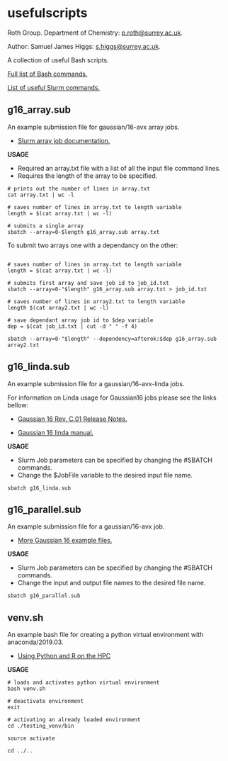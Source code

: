 # usefulscripts

Roth Group. Department of Chemistry: p.roth@surrey.ac.uk.

Author: Samuel James Higgs: s.higgs@surrey.ac.uk.

A collection of useful Bash scripts. 

[Full list of Bash commands.](https://ss64.com/bash/)

[List of useful Slurm commands.](https://bookstack.surrey.ac.uk/books/high-performance-computing-%28hpc%29/page/useful-slurm-commands)

## g16_array.sub

An example submission file for gaussian/16-avx array jobs.

- [Slurm array job documentation.](https://slurm.schedmd.com/job_array.html)

__USAGE__
* Required an array.txt file with a list of all the input file command lines.  
* Requires the length of the array to be specified.

```shell
# prints out the number of lines in array.txt
cat array.txt | wc -l

# saves number of lines in array.txt to length variable
length = $(cat array.txt | wc -l)

# submits a single array
sbatch --array=0-$length g16_array.sub array.txt
```

To submit two arrays one with a dependancy on the other:

```shell

# saves number of lines in array.txt to length variable
length = $(cat array.txt | wc -l)

# submits first array and save job id to job_id.txt
sbatch --array=0-"$length" g16_array.sub array.txt > job_id.txt

# saves number of lines in array2.txt to length variable
length $(cat array2.txt | wc -l)

# save dependant array job id to $dep variable
dep = $(cat job_id.txt | cut -d " " -f 4)

sbatch --array=0-"$length" --dependency=afterok:$dep g16_array.sub array2.txt

```

## g16_linda.sub

An example submission file for a gaussian/16-avx-linda jobs.

For information on Linda usage for Gaussian16 jobs please see the links bellow: 


- [Gaussian 16 Rev. C.01 Release Notes.](https://gaussian.com/relnotes/)

- [Gaussian 16 linda manual.](https://gaussian.com/g16/lindamanual.pdf.gz)

__USAGE__
* Slurm Job parameters can be specified by changing the #SBATCH commands.
* Change the $JobFile variable to the desired input file name.  

```shell
sbatch g16_linda.sub
```

## g16_parallel.sub

An example submission file for a gaussian/16-avx job.

- [More Gaussian 16 example files.](https://gitlab.eps.surrey.ac.uk/rcs/eureka-examples/-/tree/master/gaussian/gaussian16)

__USAGE__
* Slurm Job parameters can be specified by changing the #SBATCH commands.
* Change the input and output file names to the desired file name.

```shell
sbatch g16_parallel.sub
```

## venv.sh

An example bash file for creating a python virtual environment with anaconda/2019.03.

- [Using Python and R on the HPC](https://bookstack.surrey.ac.uk/books/high-performance-computing-%28hpc%29/page/using-python-and-r-on-hpc)

__USAGE__

```shell
# loads and activates python virtual environment
bash venv.sh

# deactivate environment
exit

# activating an already loaded environment 
cd ./testing_venv/bin

source activate

cd ../..
```
